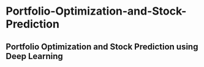 # Portfolio-Optimization-and-Stock-Prediction
## Portfolio Optimization and Stock Prediction using Deep Learning
